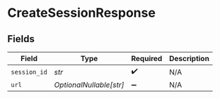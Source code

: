 # CreateSessionResponse


## Fields

| Field                   | Type                    | Required                | Description             |
| ----------------------- | ----------------------- | ----------------------- | ----------------------- |
| `session_id`            | *str*                   | :heavy_check_mark:      | N/A                     |
| `url`                   | *OptionalNullable[str]* | :heavy_minus_sign:      | N/A                     |